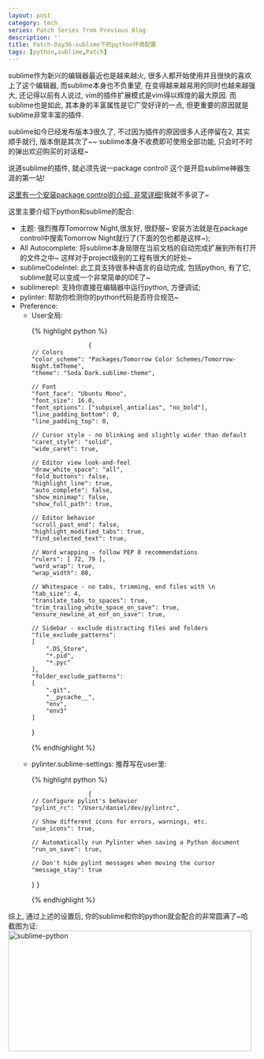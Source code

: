 ```yaml
---
layout: post
category: tech
series: Patch Series from Previous Blog
description: ''
title: Patch-Day36-sublime下的python环境配置
tags: [python,sublime,Patch]
---
```


 sublime作为新兴的编辑器最近也是越来越火, 很多人都开始使用并且很快的喜欢上了这个编辑器, 而sublime本身也不负重望, 在变得越来越易用的同时也越来越强大, 还记得以前有人说过, vim的插件扩展模式是vim得以辉煌的最大原因. 而sublime也是如此, 其本身的丰富属性是它广受好评的一点, 但更重要的原因就是sublime非常丰富的插件.

 sublime如今已经发布版本3很久了, 不过因为插件的原因很多人还停留在2, 其实顺手就行, 版本倒是其次了~~ sublime本身不收费即可使用全部功能, 只会时不时的弹出欢迎购买的对话框~

 说道sublime的插件, 就必须先说一package control! 这个是开启sublime神器生涯的第一站!

 <a href="https://sublime.wbond.net/installation" target="_blank">这里有一个安装package control的介绍, 非常详细!</a>我就不多说了~

这里主要介绍下python和sublime的配合:

<ul>
    <li>主题: 强烈推荐Tomorrow Night,很友好, 很舒服~ 安装方法就是在package control中搜索Tomorrow Night就行了(下面的包也都是这样~);</li>
    <li>All Autocomplete: 将sublime本身局限在当前文档的自动完成扩展到所有打开的文件之中~ 这样对于project级别的工程有很大的好处~</li>
    <li>sublimeCodeIntel: 此工具支持很多种语言的自动完成, 包括python, 有了它, sublime就可以变成一个非常简单的IDE了~</li>
    <li>sublimerepl: 支持你直接在编辑器中运行python, 方便调试;</li>
    <li>pylinter: 帮助你检测你的python代码是否符合规范~</li>
    <li>Preference:
        <ul>
            <li>User全局:
                
{% highlight python %}

                    {
    // Colors
    "color_scheme": "Packages/Tomorrow Color Schemes/Tomorrow-Night.tmTheme",
    "theme": "Soda Dark.sublime-theme",

    // Font
    "font_face": "Ubuntu Mono",
    "font_size": 16.0,
    "font_options": ["subpixel_antialias", "no_bold"],
    "line_padding_bottom": 0,
    "line_padding_top": 0,

    // Cursor style - no blinking and slightly wider than default
    "caret_style": "solid",
    "wide_caret": true,

    // Editor view look-and-feel
    "draw_white_space": "all",
    "fold_buttons": false,
    "highlight_line": true,
    "auto_complete": false,
    "show_minimap": false,
    "show_full_path": true,

    // Editor behavior
    "scroll_past_end": false,
    "highlight_modified_tabs": true,
    "find_selected_text": true,

    // Word wrapping - follow PEP 8 recommendations
    "rulers": [ 72, 79 ],
    "word_wrap": true,
    "wrap_width": 80,

    // Whitespace - no tabs, trimming, end files with \n
    "tab_size": 4,
    "translate_tabs_to_spaces": true,
    "trim_trailing_white_space_on_save": true,
    "ensure_newline_at_eof_on_save": true,

    // Sidebar - exclude distracting files and folders
    "file_exclude_patterns":
    [
        ".DS_Store",
        "*.pid",
        "*.pyc"
    ],
    "folder_exclude_patterns":
    [
        ".git",
        "__pycache__",
        "env",
        "env3"
    ]
}
                
{% endhighlight %}
</li>
            <li>pylinter.sublime-settings: 推荐写在user里:
                
{% highlight python %}

                    {
    // Configure pylint's behavior
    "pylint_rc": "/Users/daniel/dev/pylintrc",

    // Show different icons for errors, warnings, etc.
    "use_icons": true,

    // Automatically run Pylinter when saving a Python document
    "run_on_save": true,

    // Don't hide pylint messages when moving the cursor
    "message_stay": true
}                    }
                
{% endhighlight %}
</li>
        </ul>
    </li>
</ul>
综上, 通过上述的设置后, 你的sublime和你的python就会配合的非常圆满了~哈
截图为证:
<a href="http://callmet.zzgary.info/wp-content/uploads/2014/01/sublime-python.png"><img src="http://callmet.zzgary.info/wp-content/uploads/2014/01/sublime-python.png" alt="sublime-python" width="493" height="245" class="size-full wp-image-1196" /></a>

